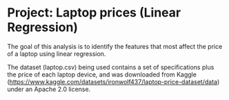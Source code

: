 # **Project: Laptop prices (Linear Regression)**

The goal of this analysis is to identify the features that most affect the price of a laptop using linear regression. 

The dataset (laptop.csv) being used contains a set of specifications plus the price of each laptop device, and was downloaded from Kaggle (https://www.kaggle.com/datasets/ironwolf437/laptop-price-dataset/data) under an Apache 2.0 license.
